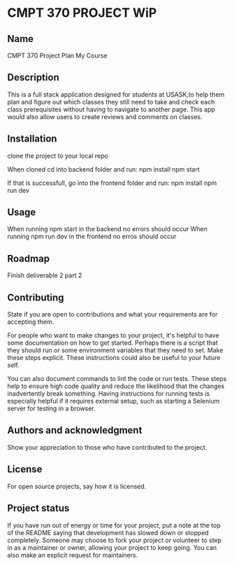 # CMPT 370 PROJECT WiP

## Name
CMPT 370 Project
Plan My Course

## Description
This is a full stack application designed for students at USASK,to help them plan and figure out which classes they still need to take and check each class prerequisites without having to navigate to another page. This app would also allow users to create reviews and comments on classes.

## Installation
clone the project to your local repo

When cloned cd into backend folder and run:
npm install
npm start

If that is successfull, go into the frontend folder and run:
npm install
npm run dev

## Usage
When running npm start in the backend no errors should occur
When running npm run dev in the frontend no erros should occur

## Roadmap
Finish deliverable 2 part 2

## Contributing
State if you are open to contributions and what your requirements are for accepting them.

For people who want to make changes to your project, it's helpful to have some documentation on how to get started. Perhaps there is a script that they should run or some environment variables that they need to set. Make these steps explicit. These instructions could also be useful to your future self.

You can also document commands to lint the code or run tests. These steps help to ensure high code quality and reduce the likelihood that the changes inadvertently break something. Having instructions for running tests is especially helpful if it requires external setup, such as starting a Selenium server for testing in a browser.

## Authors and acknowledgment
Show your appreciation to those who have contributed to the project.

## License
For open source projects, say how it is licensed.

## Project status
If you have run out of energy or time for your project, put a note at the top of the README saying that development has slowed down or stopped completely. Someone may choose to fork your project or volunteer to step in as a maintainer or owner, allowing your project to keep going. You can also make an explicit request for maintainers.
